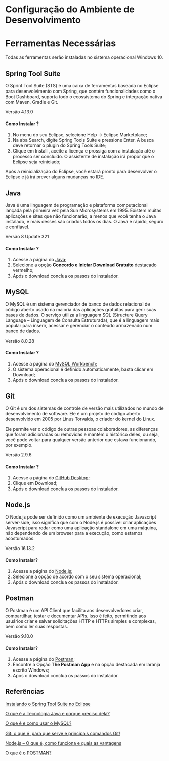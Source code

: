 # Configuração do Ambiente de Desenvolvimento

# Ferramentas Necessárias
Todas as ferramentas serão instaladas no sistema operacional Windows 10.

## Spring Tool Suite
O Sprint Tool Suite (STS) é uma caixa de ferramentas baseada no Eclipse para desenvolvimento com Spring, que contém funcionalidades como o Boot Dashboard, suporta todo o ecossistema do Spring e integração nativa com Maven, Gradle e Git.

Versão 4.13.0

#### Como Instalar ?
1. No menu do seu Eclipse, selecione Help -> Eclipse Marketplace;
2. Na aba Search, digite Spring Tools Suite e pressione Enter. A busca deve retornar o plugin do Spring Tools Suite;
3. Clique em Install , aceite a licença e prossiga com a instalação até o processo ser concluído. O assistente de instalação irá propor que o Eclipse seja reiniciado;

Após a reinicialização do Eclipse, você estará pronto para desenvolver o Eclipse e já irá prever alguns mudanças no IDE. 

## Java
Java é uma linguagem de programação e plataforma computacional lançada pela primeira vez pela Sun Microsystems em 1995. Existem muitas aplicações e sites que não funcionarão, a menos que você tenha o Java instalado, e mais desses são criados todos os dias. O Java é rápido, seguro e confiável.

Versão 8 Update 321

#### Como Instalar ?
1. Acesse a página do <a href="https://www.java.com/pt-BR/download/ie_manual.jsp?locale=pt_BR">Java</a>;
2. Selecione a opção <b>Concordo e Iniciar Download Gratuito</b> destacado vermelho;
3. Após o download conclua os passos do instalador.

## MySQL
O MySQL é um sistema gerenciador de banco de dados relacional de código aberto usado na maioria das aplicações gratuitas para gerir suas bases de dados. O serviço utiliza a linguagem SQL (Structure Query Language – Linguagem de Consulta Estruturada), que é a linguagem mais popular para inserir, acessar e gerenciar o conteúdo armazenado num banco de dados.

Versão 8.0.28

#### Como Instalar ?
1. Acesse a página do <a href="https://dev.mysql.com/downloads/workbench/">MySQL Workbench</a>;
2. O sistema operacional é definido automaticamente, basta clicar em Download;
3. Após o download conclua os passos do instalador.

## Git
O Git é um dos sistemas de controle de versão mais utilizados no mundo de desenvolvimento de software. Ele é um projeto de código aberto desenvolvido em 2005 por Linus Torvalds, o criador do kernel do Linux.

Ele permite ver o código de outras pessoas colaboradores, as diferenças que foram adicionadas ou removidas e mantém o histórico deles, ou seja, você pode voltar para qualquer versão anterior que estava funcionando, por exemplo.

Versão 2.9.6

#### Como Instalar ?
1. Acesse a página do <a href="https://desktop.github.com/">GitHub Desktop</a>;
2. Clique em Download;
3. Após o download conclua os passos do instalador.

## Node.js
O Node.js pode ser definido como um ambiente de execução Javascript server-side, isso significa que com o Node.js é possível criar aplicações Javascript para rodar como uma aplicação standalone em uma máquina, não dependendo de um browser para a execução, como estamos acostumados.

Versão 16.13.2

#### Como Instalar?
1. Acesse a página do <a href="https://nodejs.org/en/download/">Node.js</a>;
2. Selecione a opção de acordo com o seu sistema operacional;
3. Após o download conclua os passos do instalador.

## Postman
O Postman é um API Client que facilita aos desenvolvedores criar, compartilhar, testar e documentar APIs. Isso é feito, permitindo aos usuários criar e salvar solicitações HTTP e HTTPs simples e complexas, bem como ler suas respostas.

Versão 9.10.0

#### Como Instalar?
1. Acesse a página do <a href="https://www.postman.com/downloads/">Postman</a>;
2. Encontre a Opção <b>The Postman App</b> e na opção destacada em laranja escrito Windows;
3. Após o download conclua os passos do instalador.




## Referências
<a href="https://bgasparotto.com/pt/instalar-o-spring-tool-suite-no-eclipse">Instalando o Spring Tool Suite no Eclipse</a> 

<a href="https://www.java.com/pt-BR/download/help/whatis_java.html">O que é a Tecnologia Java e porque preciso dela?</a>
  
<a href="https://www.techtudo.com.br/noticias/2012/04/o-que-e-e-como-usar-o-mysql.ghtml">O que é e como usar o MySQL?</a>

<a href="https://blog.betrybe.com/git/#:~:text=Git%20%C3%A9%20o%20sistema%20de,de%20trabalho%2C%20seguran%C3%A7a%20e%20desempenho.">Git: o que é, para que serve e principais comandos Git!</a>

<a href="https://www.opus-software.com.br/node-js/">Node.js – O que é, como funciona e quais as vantagens</a>

<a href="https://developercielo.github.io/tutorial/postman#:~:text=O%20Postman%20%C3%A9%20um%20API,bem%20como%20ler%20suas%20respostas.">O que é o POSTMAN?</a>

